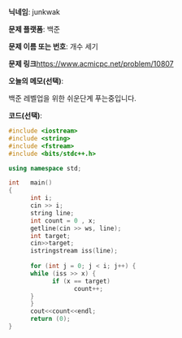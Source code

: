 **닉네임**: junkwak

**문제 플랫폼**: 백준

**문제 이름 또는 번호**:  개수 세기


**문제 링크**https://www.acmicpc.net/problem/10807

**오늘의 메모(선택)**: 

백준 레벨업을 위한 쉬운단계 푸는중입니다.


**코드(선택)**:

```cpp
#include <iostream>
#include <string>
#include <fstream>
#include <bits/stdc++.h>

using namespace std;

int   main()
{
      int i;
      cin >> i;
      string line;
      int count = 0 , x;
      getline(cin >> ws, line);
      int target;
      cin>>target;
      istringstream iss(line);
  
      for (int j = 0; j < i; j++) {
      while (iss >> x) {
            if (x == target)
                  count++;
      }
      }
      cout<<count<<endl;
      return (0);
}

